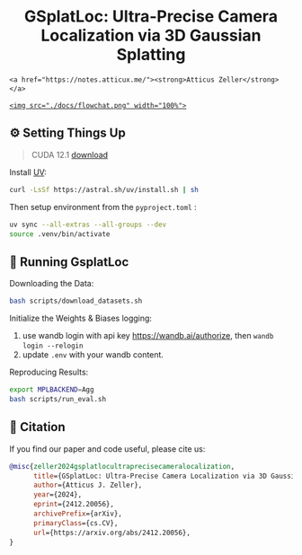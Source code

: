 <p align="center">
  <h1 align="center">GSplatLoc: Ultra-Precise Camera Localization via 3D Gaussian Splatting</h1>
  <p align="center">

    <a href="https://notes.atticux.me/"><strong>Atticus Zeller</strong></a>

  </p>
</p>

<p align="center">
  <a href="">

    <img src="./docs/flowchat.png" width="100%">

  </a>
</p>

## ⚙️ Setting Things Up

> CUDA 12.1 [download](https://developer.nvidia.com/cuda-12-1-0-download-archive?target_os=Linux&target_arch=x86_64&Distribution=Ubuntu&target_version=22.04&target_type=deb_local)

Install [UV](https://docs.astral.sh/uv/getting-started/installation/#standalone-installer):

```bash
curl -LsSf https://astral.sh/uv/install.sh | sh
```

Then setup environment from the `pyproject.toml` :

```bash
uv sync --all-extras --all-groups --dev
source .venv/bin/activate
```

## 🔨 Running GsplatLoc

Downloading the Data:

```bash
bash scripts/download_datasets.sh
```

Initialize the Weights & Biases logging:
1. use wandb login with api key https://wandb.ai/authorize, then `wandb login --relogin`
2. update `.env` with your wandb content.

Reproducing Results:

```bash
export MPLBACKEND=Agg
bash scripts/run_eval.sh
```

## 📌 Citation

If you find our paper and code useful, please cite us:

```bib
@misc{zeller2024gsplatlocultraprecisecameralocalization,
      title={GSplatLoc: Ultra-Precise Camera Localization via 3D Gaussian Splatting},
      author={Atticus J. Zeller},
      year={2024},
      eprint={2412.20056},
      archivePrefix={arXiv},
      primaryClass={cs.CV},
      url={https://arxiv.org/abs/2412.20056},
}
```
